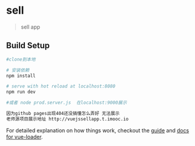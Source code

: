 # sell

> sell app

## Build Setup

``` bash
#clone到本地

# 安装依赖
npm install

# serve with hot reload at localhost:8080
npm run dev

#或者 node prod.server.js  在localhost:9000展示

因为github pages出现404还没搞懂怎么弄好 无法展示
老师源项目展示地址 http://vuejssellapp.t.imooc.io
```

For detailed explanation on how things work, checkout the [guide](http://vuejs-templates.github.io/webpack/) and [docs for vue-loader](http://vuejs.github.io/vue-loader).
